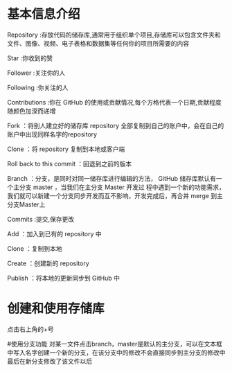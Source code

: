 # 基本信息介绍

Repository :存放代码的储存库,通常用于组织单个项目,存储库可以包含文件夹和文件、图像、视频、电子表格和数据集等任何你的项目所需要的内容

Star :你收到的赞

Follower :关注你的人

Following :你关注的人

Contributions :你在 GitHub 的使用或贡献情况,每个方格代表一个日期,贡献程度随颜色加深而递增

Fork ：将别人建立好的储存库 repository 全部复制到自己的账户中，会在自己的账户中出现同样名字的repository

Clone ：将 repository 复制到本地或客户端

Roll back to this commit ：回退到之前的版本

Branch ：分支，是同时对同一储存库进行编辑的方法， GitHub 储存库默认有一个主分支 master ，当我们在主分支 Master 开发过
程中遇到一个新的功能需求，我们就可以新建一个分支同步开发而互不影响，开发完成后，再合并 merge 到主分支Master上

Commits :提交,保存更改

Add ：加入到已有的 repository 中

Clone ：复制到本地

Create ：创建新的 repository

Publish ：将本地的更新同步到 GitHub 中

# 创建和使用存储库
点击右上角的+号

#使用分支功能
对某一文件点击branch，master是默认的主分支，可以在文本框中写入名字创建一个新的分支，在该分支中的修改不会直接同步到主分支的修改中
最后在新分支修改了该文件以后

